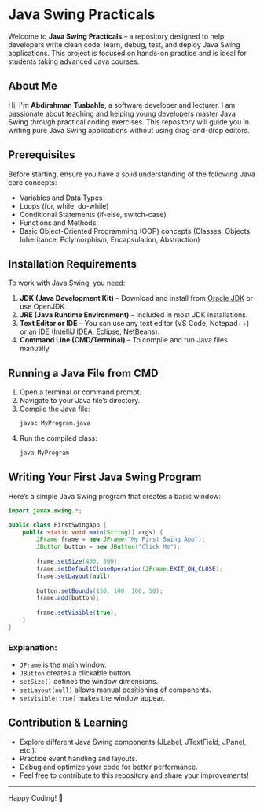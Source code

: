 # Java Swing Practicals

Welcome to **Java Swing Practicals** – a repository designed to help developers write clean code, learn, debug, test, and deploy Java Swing applications. This project is focused on hands-on practice and is ideal for students taking advanced Java courses.

## About Me
Hi, I'm **Abdirahman Tusbahle**, a software developer and lecturer. I am passionate about teaching and helping young developers master Java Swing through practical coding exercises. This repository will guide you in writing pure Java Swing applications without using drag-and-drop editors.

## Prerequisites
Before starting, ensure you have a solid understanding of the following Java core concepts:
- Variables and Data Types
- Loops (for, while, do-while)
- Conditional Statements (if-else, switch-case)
- Functions and Methods
- Basic Object-Oriented Programming (OOP) concepts (Classes, Objects, Inheritance, Polymorphism, Encapsulation, Abstraction)

## Installation Requirements
To work with Java Swing, you need:
1. **JDK (Java Development Kit)** – Download and install from [Oracle JDK](https://www.oracle.com/java/technologies/javase-downloads.html) or use OpenJDK.
2. **JRE (Java Runtime Environment)** – Included in most JDK installations.
3. **Text Editor or IDE** – You can use any text editor (VS Code, Notepad++) or an IDE (IntelliJ IDEA, Eclipse, NetBeans).
4. **Command Line (CMD/Terminal)** – To compile and run Java files manually.

## Running a Java File from CMD
1. Open a terminal or command prompt.
2. Navigate to your Java file’s directory.
3. Compile the Java file:
   ```sh
   javac MyProgram.java
   ```
4. Run the compiled class:
   ```sh
   java MyProgram
   ```

## Writing Your First Java Swing Program
Here’s a simple Java Swing program that creates a basic window:

```java
import javax.swing.*;

public class FirstSwingApp {
    public static void main(String[] args) {
        JFrame frame = new JFrame("My First Swing App");
        JButton button = new JButton("Click Me");
        
        frame.setSize(400, 300);
        frame.setDefaultCloseOperation(JFrame.EXIT_ON_CLOSE);
        frame.setLayout(null);
        
        button.setBounds(150, 100, 100, 50);
        frame.add(button);
        
        frame.setVisible(true);
    }
}
```

### Explanation:
- `JFrame` is the main window.
- `JButton` creates a clickable button.
- `setSize()` defines the window dimensions.
- `setLayout(null)` allows manual positioning of components.
- `setVisible(true)` makes the window appear.

## Contribution & Learning
- Explore different Java Swing components (JLabel, JTextField, JPanel, etc.).
- Practice event handling and layouts.
- Debug and optimize your code for better performance.
- Feel free to contribute to this repository and share your improvements!

---
Happy Coding! 🚀
